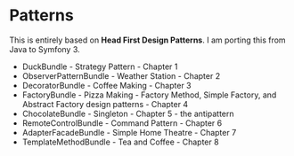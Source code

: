 Patterns
========

This is entirely based on **Head First Design Patterns**. I am porting this from Java to Symfony 3.

* DuckBundle - Strategy Pattern - Chapter 1
* ObserverPatternBundle - Weather Station - Chapter 2
* DecoratorBundle - Coffee Making - Chapter 3
* FactoryBundle - Pizza Making - Factory Method, Simple Factory, and Abstract Factory design patterns - Chapter 4
* ChocolateBundle - Singleton - Chapter 5 - the antipattern
* RemoteControlBundle - Command Pattern - Chapter 6
* AdapterFacadeBundle - Simple Home Theatre - Chapter 7
* TemplateMethodBundle - Tea and Coffee - Chapter 8